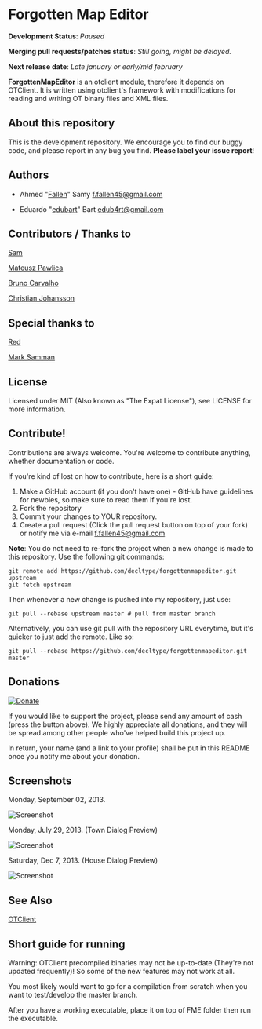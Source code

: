 # Forgotten Map Editor

**Development Status**: _Paused_

**Merging pull requests/patches status**: _Still going, might be delayed._

**Next release date**: _Late january or early/mid february_

**ForgottenMapEditor** is an otclient module, therefore it depends on OTClient. It is written using otclient's framework with modifications for reading and writing OT binary files and XML files.

## About this repository

This is the development repository.  We encourage you to find our buggy code, and please report in any bug you find. **Please label your issue report**!

## Authors

- Ahmed "[Fallen](https://github.com/decltype)" Samy <f.fallen45@gmail.com>

- Eduardo "[edubart](https://github.com/edubart/)" Bart <edub4rt@gmail.com>

## Contributors / Thanks to

[Sam](https://github.com/TheSumm)

[Mateusz Pawlica](https://github.com/Crypton33)

[Bruno Carvalho](https://github.com/BrunoDCC)

[Christian Johansson](https://github.com/dalkon)

## Special thanks to

[Red](http://otland.net/members/red.13708/)

[Mark Samman](https://github.com/marksamman)

## License

Licensed under MIT (Also known as "The Expat License"),  see LICENSE for more information.

## Contribute!

Contributions are always welcome.  You're welcome to contribute anything, whether documentation or code.

If you're kind of lost on how to contribute, here is a short guide:

1. Make a GitHub account (if you don't have one) -
    GitHub have guidelines for newbies, so make sure to read them if you're lost.
2. Fork the repository
3. Commit your changes to YOUR repository.
4. Create a pull request (Click the pull request button on top of your fork) or
    notify me via e-mail <f.fallen45@gmail.com>
 
**Note**: You do not need to re-fork the project when a new change is made to this repository.  Use the following git commands:
 
```
git remote add https://github.com/decltype/forgottenmapeditor.git upstream
git fetch upstream
```
 
Then whenever a new change is pushed into my repository, just use:
 
```
git pull --rebase upstream master # pull from master branch
```

Alternatively, you can use git pull with the repository URL everytime, but it's quicker to just add the remote. Like so:

```
git pull --rebase https://github.com/decltype/forgottenmapeditor.git master
```

## Donations

[![Donate](https://encrypted-tbn1.gstatic.com/images?q=tbn:ANd9GcSZZ4UXKmzKSbSBPxPDL65npDRanQ9-JarL8kaRyVJS8pEpu18K)](https://www.paypal.com/cgi-bin/webscr?cmd=_s-xclick&hosted_button_id=EY4YMC9S7R5TC)

If you would like to support the project, please send any amount of cash (press the button above).
We highly appreciate all donations, and they will be spread among other people who've helped build this project up.

In return, your name (and a link to your profile) shall be put in this README once you notify me about your donation.

## Screenshots

Monday, September 02, 2013.

![Screenshot](http://i.imgur.com/zcUeAyH.jpg)

Monday, July 29, 2013. (Town Dialog Preview)

![Screenshot](http://i.imgur.com/b2lQ8Ft.jpg)

Saturday, Dec 7, 2013. (House Dialog Preview)

![Screenshot](http://4.ii.gl/3551zW.png)

## See Also

[OTClient](https://github.com/edubart/otclient)

## Short guide for running

Warning: OTClient precompiled binaries may not be up-to-date (They're not updated frequently)!
So some of the new features may not work at all.

You most likely would want to go for a compilation from scratch when you want to test/develop the master branch.

After you have a working executable, place it on top of FME folder then run the executable.

